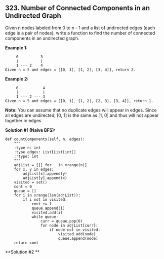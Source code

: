 ## 323. Number of Connected Components in an Undirected Graph

Given n nodes labeled from 0 to n - 1 and a list of undirected edges (each edge is a pair of nodes), write a function to find the number of connected components in an undirected graph.

**Example 1:**

         0          3
         |          |
         1 --- 2    4
    Given n = 5 and edges = [[0, 1], [1, 2], [3, 4]], return 2.

**Example 2:**

         0           4
         |           |
         1 --- 2 --- 3
    Given n = 5 and edges = [[0, 1], [1, 2], [2, 3], [3, 4]], return 1.

**Note:**
You can assume that no duplicate edges will appear in edges. Since all edges are undirected, [0, 1] is the same as [1, 0] and thus will not appear together in edges

**Solution #1 (Naive BFS):**

    def countComponents(self, n, edges):
        """
        :type n: int
        :type edges: List[List[int]]
        :rtype: int
        """
        adjList = [[] for _ in xrange(n)]
        for x, y in edges:
            adjList[x].append(y)
            adjList[y].append(x)
        visited = set()
        cont = 0
        queue = []
        for i in xrange(len(adjList)):
            if i not in visited:
                cont += 1
                queue.append(i)
                visited.add(i)
                while queue:
                    curr = queue.pop(0)
                    for node in adjList[curr]:
                        if node not in visited:
                            visited.add(node)
                            queue.append(node)
        return cont
                            
**Solution #2 **
        